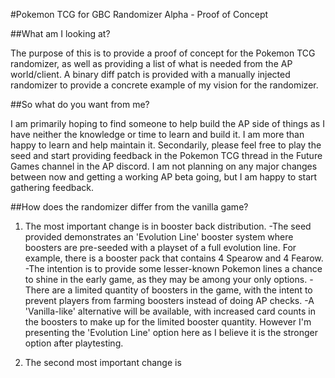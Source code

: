 #Pokemon TCG for GBC Randomizer Alpha - Proof of Concept

##What am I looking at?

  The purpose of this is to provide a proof of concept for the Pokemon TCG randomizer, as well as providing a list of what is needed from the AP world/client. 
  A binary diff patch is provided with a manually injected randomizer to provide a concrete example of my vision for the randomizer.


##So what do you want from me?

  I am primarily hoping to find someone to help build the AP side of things as I have neither the knowledge or time to learn and build it. I am more than happy to learn and help maintain it.
  Secondarily, please feel free to play the seed and start providing feedback in the Pokemon TCG thread in the Future Games channel in the AP discord. I am not planning on any major changes 
  between now and getting a working AP beta going, but I am happy to start gathering feedback.


##How does the randomizer differ from the vanilla game?
  
  1. The most important change is in booster back distribution.
      -The seed provided demonstrates an 'Evolution Line' booster system where boosters are pre-seeded with a playset of a full evolution line. For example, there is a booster pack that contains 4 Spearow and 4 Fearow.
      -The intention is to provide some lesser-known Pokemon lines a chance to shine in the early game, as they may be among your only options.
      -There are a limited quantity of boosters in the game, with the intent to prevent players from farming boosters instead of doing AP checks.
      -A 'Vanilla-like' alternative will be available, with increased card counts in the boosters to make up for the limited booster quantity. However I'm presenting the 'Evolution Line' option here as I believe it is the stronger option after playtesting.

  2. The second most important change is 
